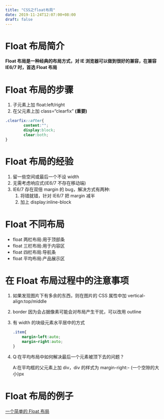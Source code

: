 ```yaml
---
title: "CSS之float布局"
date: 2019-11-24T12:07:00+08:00
draft: false
---
```


# Float 布局简介

**Float 布局是一种经典的布局方式，对 IE 浏览器可以做到很好的兼容，在兼容 IE6/7 时，首选 Float 布局**

# Float 布局的步骤

1. 子元素上加 float:left/right
2. 在父元素上加 class=“clearfix” **(重要)**

```CSS
.clearfix::after{
        content:"";
        display:block;
        clear:both;
}
```

# Float 布局的经验

1. 留一些空间或最后一个不设 width
2. 无需考虑响应式(IE6/7 不存在移动端)
3. IE6/7 存在双倍 margin 的 bug，解决方式有两种:
   1. 将错就错，针对 IE6/7 把 margin 减半
   2. 加上 display:inline-block

# Float 不同布局

- float 两栏布局:用于顶部条
- float 三栏布局:用于内容区
- float 四栏布局:导航条
- float 平均布局:产品展示区

# 在 Float 布局过程中的注意事项

1.  如果发现图片下有多余的东西，则在图片的 CSS 属性中加 vertical-align:top/middle
2.  border 因为会占据像素可能会对布局产生干扰，可以改用 outline
3.  有 width 的块级元素水平居中的方式
    ```CSS
    .item{
        margin-left:auto;
        margin-right:auto;
    }
    ```
4.  Q:在平均布局中如何解决最后一个元素被顶下去的问题？

    A:在平均框的父元素上加 div，div 的样式为 margin-right:- (一个空隙的大小)px

# Float 布局的例子

[一个简单的 Float 布局](http://js.jirengu.com/hanut/1/edit?output)
